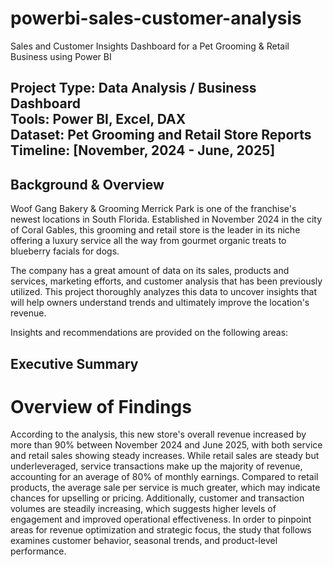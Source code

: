 # powerbi-sales-customer-analysis
Sales and Customer Insights Dashboard for a Pet Grooming & Retail Business using Power BI

**Project Type:** Data Analysis / Business Dashboard  
**Tools:** Power BI, Excel, DAX  
**Dataset:** Pet Grooming and Retail Store Reports  
**Timeline:** [November, 2024 - June, 2025]
---
## Background & Overview

Woof Gang Bakery & Grooming Merrick Park is one of the franchise's newest locations in South Florida. Established in November 2024 in the city of Coral Gables, this grooming and retail store is the leader in its niche offering a luxury service all the way from gourmet organic treats to blueberry facials for dogs.

The company has a great amount of data on its sales, products and services, marketing efforts, and customer analysis that has been previously utilized. This project thoroughly analyzes this data to uncover insights that will help owners understand trends and ultimately improve the location's revenue. 

Insights and recommendations are provided on the following areas:

## Executive Summary
# Overview of Findings

According to the analysis, this new store's overall revenue increased by more than 90% between November 2024 and June 2025, with both service and retail sales showing steady increases.  While retail sales are steady but underleveraged, service transactions make up the majority of revenue, accounting for an average of 80% of monthly earnings.  Compared to retail products, the average sale per service is much greater, which may indicate chances for upselling or pricing.  Additionally, customer and transaction volumes are steadily increasing, which suggests higher levels of engagement and improved operational effectiveness.  In order to pinpoint areas for revenue optimization and strategic focus, the study that follows examines customer behavior, seasonal trends, and product-level performance.


